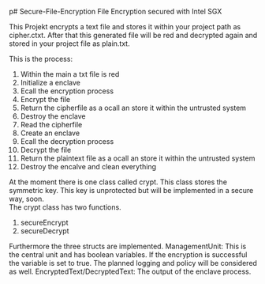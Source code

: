 p# Secure-File-Encryption
File Encryption secured with Intel SGX


This Projekt encrypts a text file and stores it within your project path as cipher.ctxt. 
After that this generated file will be red and decrypted again and stored in your project file as plain.txt.

This is the process:
1. Within the main a txt file is red
2. Initialize a enclave
3. Ecall the encryption process
4. Encrypt the file
5. Return the cipherfile as a ocall an store it within the untrusted system
6. Destroy the enclave
7. Read the cipherfile
8. Create an enclave
9. Ecall the decryption process
10. Decrypt the file
11. Return the plaintext file as a ocall an store it within the untrusted system
12. Destroy the encalve and clean everything

At the moment there is one class called crypt. This class stores the symmetric key. This key is unprotected but will be implemented in a secure way, soon.  
The crypt class has two functions. 
1. secureEncrypt
2. secureDecrypt

Furthermore the three structs are implemented. 
ManagementUnit: This is the central unit and has boolean variables. If the encryption is successful the 
variable is set to true. The planned logging and policy will be considered as well. 
EncryptedText/DecryptedText: The output of the enclave process.
